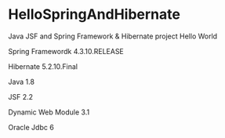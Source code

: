 # HelloSpringAndHibernate
Java JSF and Spring Framework &amp; Hibernate project Hello World

Spring Framewordk 4.3.10.RELEASE

Hibernate 5.2.10.Final

Java 1.8

JSF 2.2

Dynamic Web Module 3.1

Oracle Jdbc 6 


